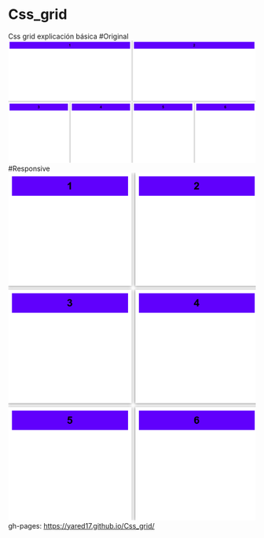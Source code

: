 # Css_grid
Css grid explicación básica 
#Original 
![Screenshot](1.png)
#Responsive
![Screenshot](2.png)
gh-pages: https://yared17.github.io/Css_grid/ 
